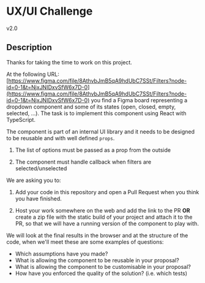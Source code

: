 # UX/UI Challenge

v2.0

## Description

Thanks for taking the time to work on this project.

At the following URL: [https://www.figma.com/file/8AthvbJmB5qA9hdUbC7SSt/Filters?node-id=0-1&t=NjxJNIDxvSfW6x7D-0](https://www.figma.com/file/8AthvbJmB5qA9hdUbC7SSt/Filters?node-id=0-1&t=NjxJNIDxvSfW6x7D-0) you find a Figma board representing a dropdown component and some of its states (open, closed, empty, selected, ...). The task is to implement this component using React with TypeScript.

The component is part of an internal UI library and it needs to be designed to be reusable and with well defined `props`.

1. The list of options must be passed as a prop from the outside

2. The component must handle callback when filters are selected/unselected

We are asking you to:

1. Add your code in this repository and open a Pull Request when you think you have finished.

2. Host your work somewhere on the web and add the link to the PR **OR** create a zip file with the static build of your project and attach it to the PR, so that we will have a running version of the component to play with.

We will look at the final results in the browser and at the structure of the code, when we'll meet these are some examples of questions:

* Which assumptions have you made?
* What is allowing the component to be reusable in your proposal?
* What is allowing the component to be customisable in your proposal?
* How have you enforced the quality of the solution? (i.e. which tests)
